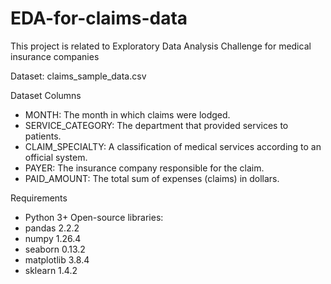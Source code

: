 # EDA-for-claims-data
This project is related to Exploratory Data Analysis Challenge for medical insurance companies

Dataset: claims_sample_data.csv

Dataset Columns
- MONTH: The month in which claims were lodged.
- SERVICE_CATEGORY: The department that provided services to patients.
- CLAIM_SPECIALTY: A classification of medical services according to an official system.
- PAYER: The insurance company responsible for the claim.
- PAID_AMOUNT: The total sum of expenses (claims) in dollars.

Requirements
- Python 3+
Open-source libraries:
- pandas 2.2.2
- numpy 1.26.4
- seaborn 0.13.2
- matplotlib 3.8.4
- sklearn 1.4.2
